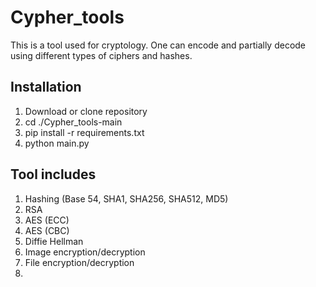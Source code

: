 # Cypher_tools

This is a tool used for cryptology. One can encode and partially decode using different types of ciphers and hashes. 


<h2> Installation </h2>
<ol> 
  <li> Download or clone repository </li>
  <li> cd ./Cypher_tools-main </li>
  <li> pip install -r requirements.txt </li>
  <li> python main.py </li>
</ol>
<h2> Tool includes </h2>
<ol>
  <li> Hashing (Base 54, SHA1, SHA256, SHA512, MD5) </li>
  <li> RSA </li>
  <li> AES (ECC) </li>
  <li> AES (CBC) </li>
  <li> Diffie Hellman </li>
  <li> Image encryption/decryption </li>
  <li> File encryption/decryption <li>
</ol>
